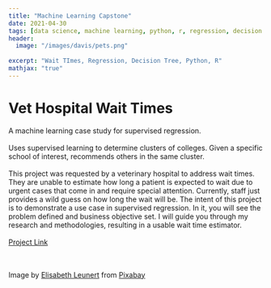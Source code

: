 ```yaml
---
title: "Machine Learning Capstone"
date: 2021-04-30
tags: [data science, machine learning, python, r, regression, decision tree]
header:
  image: "/images/davis/pets.png"
  
excerpt: "Wait TImes, Regression, Decision Tree, Python, R"
mathjax: "true"
---
```


# Vet Hospital Wait Times
A machine learning case study for supervised regression.
<br>
<br>
Uses supervised learning to determine clusters of colleges. Given a specific school of interest, recommends others in the same cluster.
<br>
<br>
This project was requested by a veterinary hospital to address wait times. 
They are unable to estimate how long a patient is expected to wait due to urgent cases that come in and require special attention. 
Currently, staff just provides a wild guess on how long the wait will be. The intent of this project is to demonstrate a use case in supervised regression. 
In it, you will see the problem defined and business objective set. I will guide you through my research and methodologies, resulting in a usable wait time estimator.
<br>
<br>
<a href="https://github.com/amodavis/Vet_Hospital_Wait_Times">Project Link</a>

<br>
<br>
Image by <a href="https://pixabay.com/users/leunert-2332372/?utm_source=link-attribution&amp;utm_medium=referral&amp;utm_campaign=image&amp;utm_content=1532627">Elisabeth Leunert</a> from <a href="https://pixabay.com/?utm_source=link-attribution&amp;utm_medium=referral&amp;utm_campaign=image&amp;utm_content=1532627">Pixabay</a>
